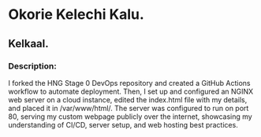 # Okorie Kelechi Kalu.
## Kelkaal.
### Description:
I forked the HNG Stage 0 DevOps repository and created a GitHub Actions workflow to automate deployment. Then, I set up and configured an NGINX web server on a cloud instance, edited the index.html file with my details, and placed it in /var/www/html/. The server was configured to run on port 80, serving my custom webpage publicly over the internet, showcasing my understanding of CI/CD, server setup, and web hosting best practices.
